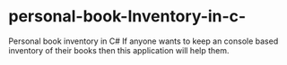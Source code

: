 # personal-book-Inventory-in-c-
Personal book inventory in C#
If anyone wants to keep an console based inventory of their books then this application will help them.
